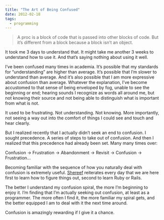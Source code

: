 ```yaml
---
title: "The Art of Being Confused"
date: 2012-02-18
tags:
  - programming
---
```


> A proc is a block of code that is passed into other blocks of code. But it’s different from a block because a block isn’t an object.

It took me 3 days to understand that. It might take me another 3 weeks to understand how to use it. And that’s saying nothing about using it well.

I’ve been confused many times in academia. It’s possible that my standards for “understanding” are higher than average. It’s possible that I’m slower to understand than average. And it’s also possible that I am more expressive about confusion than average. Whatever the explanation, I’ve become accustomed to that sense of being enveloped by fog, unable to see the beginning or end; hearing sounds I recognize as words all around me, but not knowing their source and not being able to distinguish what is important from what is not.

It used to be frustrating. Not understanding. Not knowing. More importantly, not seeing a way out into the comfort of things I could see and touch and hear clearly.

But I realized recently that I actually didn’t seek an end to confusion. I sought precedence. A series of steps to take out of confusion. And then I realized that this precedence had already been set. Many many times over:

Confusion → Frustration → Abandonment → Revisit → Confusion → Frustration…

Becoming familiar with the sequence of how you naturally deal with confusion is extremely useful. [Shereef](//twitter.com/shereef) reiterates every day that we are here first to learn how to figure things out, second to learn Ruby or Rails.

The better I understand my confusion spiral, the more I’m beginning to enjoy it. I’m finding that I’m actually seeking out confusion, at least as a programmer. The more often I find it, the more familiar my spiral gets, and the better equipped I am to deal with it the next time around.

Confusion is amazingly rewarding if I give it a chance.
